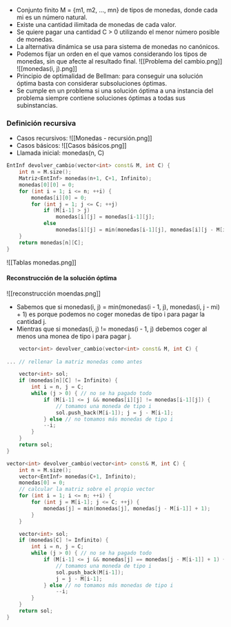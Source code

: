 - Conjunto finito M = {m1, m2, ..., mn} de tipos de monedas, donde cada mi es un número natural.
- Existe una cantidad ilimitada de monedas de cada valor.
- Se quiere pagar una cantidad C > 0 utilizando el menor número posible de monedas.
- La alternativa dinámica se usa para sistema de monedas no canónicos.
- Podemos fijar un orden en el que vamos considerando los tipos de monedas, sin que afecte al resultado final.
![[Problema del cambio.png]]
![[monedas(i, j).png]]
- Principio de optimalidad de Bellman: para conseguir una solución óptima basta con considerar subsoluciones óptimas.
- Se cumple en un problema si una solución óptima a una instancia del problema siempre contiene soluciones óptimas a todas sus subinstancias.
### Definición recursiva
- Casos recursivos:
![[Monedas - recursión.png]]
- Casos básicos:
![[Casos básicos.png]]
- Llamada inicial: monedas(n, C)

```cpp
EntInf devolver_cambio(vector<int> const& M, int C) {
	int n = M.size();
	Matriz<EntInf> monedas(n+1, C+1, Infinito);
	monedas[0][0] = 0;
	for (int i = 1; i <= n; ++i) {
		monedas[i][0] = 0;
		for (int j = 1; j <= C; ++j)
			if (M[i-1] > j)
				monedas[i][j] = monedas[i-1][j];
			else
				monedas[i][j] = min(monedas[i-1][j], monedas[i][j - M[i-1]] + 1);
	}
	return monedas[n][C];
}
```
![[Tablas monedas.png]]

#### Reconstrucción de la solución óptima
![[reconstrucción moendas.png]]
- Sabemos que si monedas(i, j) = min(monedas(i - 1, j), monedas(i, j - mi) + 1) es porque podemos no coger monedas de tipo i para pagar la cantidad j.
- Mientras que si monedas(i, j) != monedas(i - 1, j) debemos coger al menos una monea de tipo i para pagar j.

```cpp
	vector<int> devolver_cambio(vector<int> const& M, int C) {
	
... // rellenar la matriz monedas como antes

	vector<int> sol;
	if (monedas[n][C] != Infinito) {
		int i = n, j = C;
		while (j > 0) { // no se ha pagado todo
			if (M[i-1] <= j && monedas[i][j] != monedas[i-1][j]) {
				// tomamos una moneda de tipo i
				sol.push_back(M[i-1]); j = j - M[i-1];
			} else // no tomamos más monedas de tipo i
			--i;
		}
	}
	return sol;
}
```
 
```cpp
vector<int> devolver_cambio(vector<int> const& M, int C) {
	int n = M.size();
	vector<EntInf> monedas(C+1, Infinito);
	monedas[0] = 0;
	// calcular la matriz sobre el propio vector
	for (int i = 1; i <= n; ++i) {
		for (int j = M[i-1]; j <= C; ++j) {
			monedas[j] = min(monedas[j], monedas[j - M[i-1]] + 1);
		}
	}

	vector<int> sol;
	if (monedas[C] != Infinito) {
		int i = n, j = C;
		while (j > 0) { // no se ha pagado todo
			if (M[i-1] <= j && monedas[j] == monedas[j - M[i-1]] + 1) {
				// tomamos una moneda de tipo i
				sol.push_back(M[i-1]);
				j = j - M[i-1];
			} else // no tomamos más monedas de tipo i
				--i;
		}
	}
	return sol;
}
```